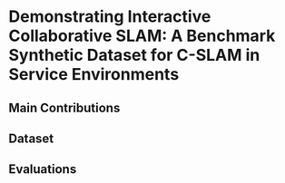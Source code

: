 # Demonstrating Interactive Collaborative SLAM: A Benchmark Synthetic Dataset for C-SLAM in Service Environments

## Main Contributions 

## Dataset 

## Evaluations 
